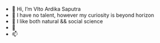 - 👋 Hi, I’m VIto Ardika Saputra
- 👀 I have no talent, however my curiosity is beyond horizon
- 🌱 I like both natural && social science
- 💞️ 
- 📫 

<!---
ardikaVito/ardikaVito is a ✨ special ✨ repository because its `README.md` (this file) appears on your GitHub profile.
You can click the Preview link to take a look at your changes.
--->
